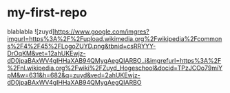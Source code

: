 # my-first-repo

blablabla 
![zuyd]https://www.google.com/imgres?imgurl=https%3A%2F%2Fupload.wikimedia.org%2Fwikipedia%2Fcommons%2F4%2F45%2FLogoZUYD.png&tbnid=csRRYYY-DrOqKM&vet=12ahUKEwjz-dD0jpaBAxWV4gIHHaXAB94QMygAegQIARBO..i&imgrefurl=https%3A%2F%2Fnl.wikipedia.org%2Fwiki%2FZuyd_Hogeschool&docid=TPzJCOo79miYpM&w=631&h=682&q=zuyd&ved=2ahUKEwjz-dD0jpaBAxWV4gIHHaXAB94QMygAegQIARBO 

